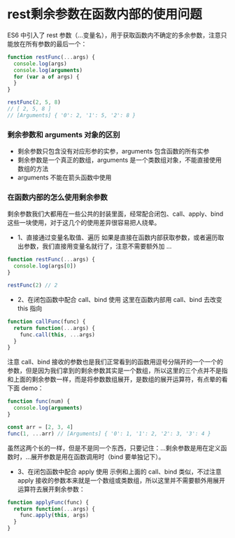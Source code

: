 # rest剩余参数在函数内部的使用问题

ES6 中引入了 rest 参数（...变量名），用于获取函数内不确定的多余参数，注意只能放在所有参数的最后一个：
```js
function restFunc(...args) {
  console.log(args)
  console.log(arguments)
  for (var a of args) {
  }
}

restFunc(2, 5, 8)
// [ 2, 5, 8 ]
// [Arguments] { '0': 2, '1': 5, '2': 8 }
```

### 剩余参数和 arguments 对象的区别
* 剩余参数只包含没有对应形参的实参，arguments 包含函数的所有实参
* 剩余参数是一个真正的数组，arguments 是一个类数组对象，不能直接使用数组的方法
* arguments 不能在箭头函数中使用

### 在函数内部的怎么使用剩余参数
剩余参数我们大都用在一些公共的封装里面，经常配合闭包、call、apply、bind 这些一块使用，对于这几个的使用差异很容易把人绕晕。

* 1、直接通过变量名取值、遍历
如果是直接在函数内部获取参数，或者遍历取出参数，我们直接用变量名就行了，注意不需要额外加 ...
```js
function restFunc(...args) {
  console.log(args[0])
}

restFunc(2) // 2
```

* 2、在闭包函数中配合 call、bind 使用
这里在函数内部用 call、bind 去改变 this 指向
```js
function callFunc(func) {
  return function(...args) {
    func.call(this, ...args)
  }
}
```

注意 call、bind 接收的参数也是我们正常看到的函数用逗号分隔开的一个一个的参数，但是因为我们拿到的剩余参数其实是一个数组，所以这里的三个点并不是指和上面的剩余参数一样，而是将参数数组展开，是数组的展开运算符，有点晕的看下面 demo：
```js
function func(num) {
  console.log(arguments)
}

const arr = [2, 3, 4]
func(1, ...arr) // [Arguments] { '0': 1, '1': 2, '2': 3, '3': 4 }
```

虽然这两个长的一样，但是不是同一个东西，只要记住：...剩余参数是用在定义函数时，...展开参数是用在函数调用时（bind 要单独记下）。

* 3、在闭包函数中配合 apply 使用
示例和上面的 call、bind 类似，不过注意 apply 接收的参数本来就是一个数组或类数组，所以这里并不需要额外用展开运算符去展开剩余参数：
```js
function applyFunc(func) {
  return function(...args) {
    func.apply(this, args)
  }
}
```